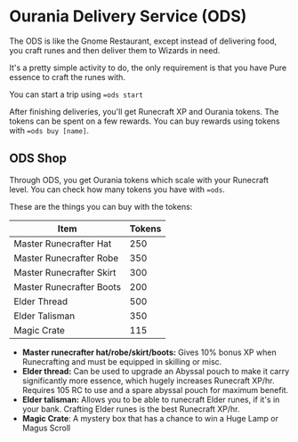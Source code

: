 # Ourania Delivery Service (ODS)

The ODS is like the Gnome Restaurant, except instead of delivering food, you craft runes and then deliver them to Wizards in need.

It's a pretty simple activity to do, the only requirement is that you have Pure essence to craft the runes with.

&#x20;You can start a trip using `=ods start`

After finishing deliveries, you'll get Runecraft XP and Ourania tokens. The tokens can be spent on a few rewards. You can buy rewards using tokens with `=ods buy [name]`.

## ODS Shop

Through ODS, you get Ourania tokens which scale with your Runecraft level. You can check how many tokens you have with `=ods`.&#x20;

These are the things you can buy with the tokens:

| Item                     | Tokens |
| ------------------------ | ------ |
| Master Runecrafter Hat   | 250    |
| Master Runecrafter Robe  | 350    |
| Master Runecrafter Skirt | 300    |
| Master Runecrafter Boots | 200    |
| Elder Thread             | 500    |
| Elder Talisman           | 350    |
| Magic Crate              | 115    |

* **Master runecrafter hat/robe/skirt/boots:** Gives 10% bonus XP when Runecrafting and must be equipped in skilling or misc.
* **Elder thread:** Can be used to upgrade an Abyssal pouch to make it carry significantly more essence, which hugely increases Runecraft XP/hr. Requires 105 RC to use and a spare abyssal pouch for maximum benefit.
* **Elder talisman:** Allows you to be able to runecraft Elder runes, if it's in your bank. Crafting Elder runes is the best Runecraft XP/hr.
* **Magic Crate**: A mystery box that has a chance to win a Huge Lamp or Magus Scroll
